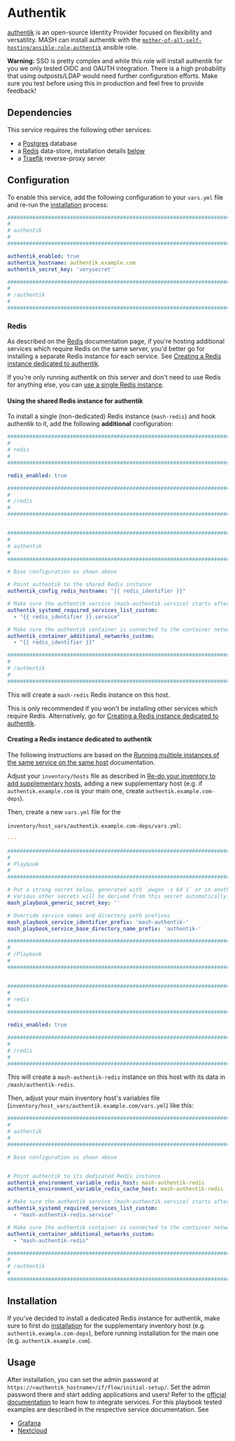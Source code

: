 # Authentik

[authentik](https://goauthentik.io/) is an open-source Identity Provider focused on flexibility and versatility. MASH can install authentik with the [`mother-of-all-self-hosting/ansible-role-authentik`](https://github.com/mother-of-all-self-hosting/ansible-role-authentik) ansible role.


**Warning:** SSO is pretty complex and while this role will install authentik for you we only tested OIDC and OAUTH integration. There is a high probability that using outposts/LDAP would need further configuration efforts. Make sure you test before using this in production and feel free to provide feedback!

## Dependencies

This service requires the following other services:

- a [Postgres](postgres.md) database
- a [Redis](redis.md) data-store, installation details [below](#redis)
- a [Traefik](traefik.md) reverse-proxy server


## Configuration

To enable this service, add the following configuration to your `vars.yml` file and re-run the [installation](../installing.md) process:

```yaml
########################################################################
#                                                                      #
# authentik                                                            #
#                                                                      #
########################################################################

authentik_enabled: true
authentik_hostname: authentik.example.com
authentik_secret_key: 'verysecret'

########################################################################
#                                                                      #
# /authentik                                                           #
#                                                                      #
########################################################################
```

### Redis

As described on the [Redis](redis.md) documentation page, if you're hosting additional services which require Redis on the same server, you'd better go for installing a separate Redis instance for each service. See [Creating a Redis instance dedicated to authentik](#creating-a-redis-instance-dedicated-to-authentik).

If you're only running authentik on this server and don't need to use Redis for anything else, you can [use a single Redis instance](#using-the-shared-redis-instance-for-authentik).

#### Using the shared Redis instance for authentik

To install a single (non-dedicated) Redis instance (`mash-redis`) and hook authentik to it, add the following **additional** configuration:

```yaml
########################################################################
#                                                                      #
# redis                                                                #
#                                                                      #
########################################################################

redis_enabled: true

########################################################################
#                                                                      #
# /redis                                                               #
#                                                                      #
########################################################################


########################################################################
#                                                                      #
# authentik                                                               #
#                                                                      #
########################################################################

# Base configuration as shown above

# Point authentik to the shared Redis instance
authentik_config_redis_hostname: "{{ redis_identifier }}"

# Make sure the authentik service (mash-authentik.service) starts after the shared Redis service (mash-redis.service)
authentik_systemd_required_services_list_custom:
  - "{{ redis_identifier }}.service"

# Make sure the authentik container is connected to the container network of the shared Redis service (mash-redis)
authentik_container_additional_networks_custom:
  - "{{ redis_identifier }}"

########################################################################
#                                                                      #
# /authentik                                                              #
#                                                                      #
########################################################################
```

This will create a `mash-redis` Redis instance on this host.

This is only recommended if you won't be installing other services which require Redis. Alternatively, go for [Creating a Redis instance dedicated to authentik](#creating-a-redis-instance-dedicated-to-authentik).


#### Creating a Redis instance dedicated to authentik

The following instructions are based on the [Running multiple instances of the same service on the same host](../running-multiple-instances.md) documentation.

Adjust your `inventory/hosts` file as described in [Re-do your inventory to add supplementary hosts](../running-multiple-instances.md#re-do-your-inventory-to-add-supplementary-hosts), adding a new supplementary host (e.g. if `authentik.example.com` is your main one, create `authentik.example.com-deps`).

Then, create a new `vars.yml` file for the

`inventory/host_vars/authentik.example.com-deps/vars.yml`:

```yaml
---

########################################################################
#                                                                      #
# Playbook                                                             #
#                                                                      #
########################################################################

# Put a strong secret below, generated with `pwgen -s 64 1` or in another way
# Various other secrets will be derived from this secret automatically.
mash_playbook_generic_secret_key: ''

# Override service names and directory path prefixes
mash_playbook_service_identifier_prefix: 'mash-authentik-'
mash_playbook_service_base_directory_name_prefix: 'authentik-'

########################################################################
#                                                                      #
# /Playbook                                                            #
#                                                                      #
########################################################################


########################################################################
#                                                                      #
# redis                                                                #
#                                                                      #
########################################################################

redis_enabled: true

########################################################################
#                                                                      #
# /redis                                                               #
#                                                                      #
########################################################################
```

This will create a `mash-authentik-redis` instance on this host with its data in `/mash/authentik-redis`.

Then, adjust your main inventory host's variables file (`inventory/host_vars/authentik.example.com/vars.yml`) like this:

```yaml
########################################################################
#                                                                      #
# authentik                                                               #
#                                                                      #
########################################################################

# Base configuration as shown above


# Point authentik to its dedicated Redis instance
authentik_environment_variable_redis_host: mash-authentik-redis
authentik_environment_variable_redis_cache_host: mash-authentik-redis

# Make sure the authentik service (mash-authentik.service) starts after its dedicated Redis service (mash-authentik-redis.service)
authentik_systemd_required_services_list_custom:
  - "mash-authentik-redis.service"

# Make sure the authentik container is connected to the container network of its dedicated Redis service (mash-authentik-redis)
authentik_container_additional_networks_custom:
  - "mash-authentik-redis"

########################################################################
#                                                                      #
# /authentik                                                              #
#                                                                      #
########################################################################
```


## Installation

If you've decided to install a dedicated Redis instance for authentik, make sure to first do [installation](../installing.md) for the supplementary inventory host (e.g. `authentik.example.com-deps`), before running installation for the main one (e.g. `authentik.example.com`).


## Usage

After installation, you can set the admin password at `https://<authentik_hostname>/if/flow/initial-setup/`. Set the admin password there and start adding applications and users! Refer to the [official documentation](https://goauthentik.io/docs/) to learn how to integrate services. For this playbook tested examples are described in the respective service documentation. See

* [Grafana](./grafana.md)
* [Nextcloud](./nextcloud.md)


